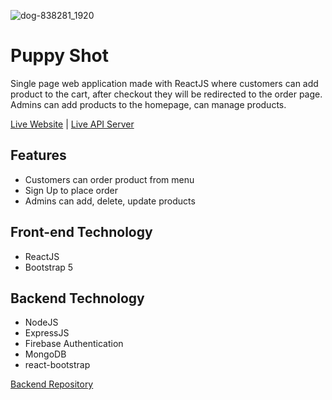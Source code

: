 
![dog-838281_1920](https://user-images.githubusercontent.com/69745321/116654778-ac4a8a00-a9ab-11eb-9de1-5a58307ee3bb.jpg)
# Puppy Shot
Single page web application made with ReactJS where customers can add product to the cart, after checkout they will be redirected to the order page.
Admins can add products to the homepage, can manage products.

[Live Website](https://puppy-shot.web.app/) |
[Live API Server](https://apple-custard-69973.herokuapp.com)

## Features
* Customers can order product from menu
* Sign Up to place order
* Admins can add, delete, update products
## Front-end Technology
* ReactJS
* Bootstrap 5
## Backend Technology
* NodeJS
* ExpressJS
* Firebase Authentication
* MongoDB
* react-bootstrap

[Backend Repository](https://github.com/MarufHimalay/puppy-shot-server)
